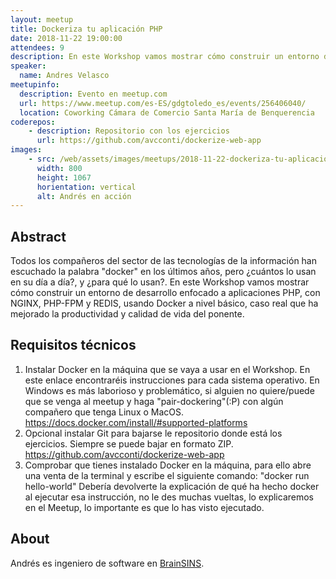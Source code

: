 ```yaml
---
layout: meetup
title: Dockeriza tu aplicación PHP
date: 2018-11-22 19:00:00
attendees: 9
description: En este Workshop vamos mostrar cómo construir un entorno de desarrollo enfocado a aplicaciones PHP, con NGINX, PHP-FPM y REDIS, usando Docker a nivel básico, caso real que ha mejorado la productividad y calidad de vida del ponente.
speaker:
  name: Andres Velasco
meetupinfo:
  description: Evento en meetup.com
  url: https://www.meetup.com/es-ES/gdgtoledo_es/events/256406040/
  location: Coworking Cámara de Comercio Santa María de Benquerencia
coderepos: 
    - description: Repositorio con los ejercicios
      url: https://github.com/avcconti/dockerize-web-app
images:
    - src: /web/assets/images/meetups/2018-11-22-dockeriza-tu-aplicacion-php/andres-en-accion.jpg
      width: 800
      height: 1067
      horientation: vertical
      alt: Andrés en acción
---
```


## Abstract
Todos los compañeros del sector de las tecnologías de la información han escuchado la palabra "docker" en los últimos años, pero ¿cuántos lo usan en su día a día?, y ¿para qué lo usan?. En este Workshop vamos mostrar cómo construir un entorno de desarrollo enfocado a aplicaciones PHP, con NGINX, PHP-FPM y REDIS, usando Docker a nivel básico, caso real que ha mejorado la productividad y calidad de vida del ponente.

## Requisitos técnicos
1. Instalar Docker en la máquina que se vaya a usar en el Workshop. En este enlace encontraréis instrucciones para cada sistema operativo. En Windows es más laborioso y problemático, si alguien no quiere/puede que se venga al meetup y haga "pair-dockering"(:P) con algún compañero que tenga Linux o MacOS. https://docs.docker.com/install/#supported-platforms
2. Opcional instalar Git para bajarse le repositorio donde está los ejercicios. Siempre se puede bajar en formato ZIP. https://github.com/avcconti/dockerize-web-app
3. Comprobar que tienes instalado Docker en la máquina, para ello abre una venta de la terminal y escribe el siguiente comando:
"docker run hello-world"
Debería devolverte la explicación de qué ha hecho docker al ejecutar esa instrucción, no le des muchas vueltas, lo explicaremos en el Meetup, lo importante es que lo has visto ejecutado.

## About
Andrés es ingeniero de software en [BrainSINS](http://www.brainsins.com/es/).